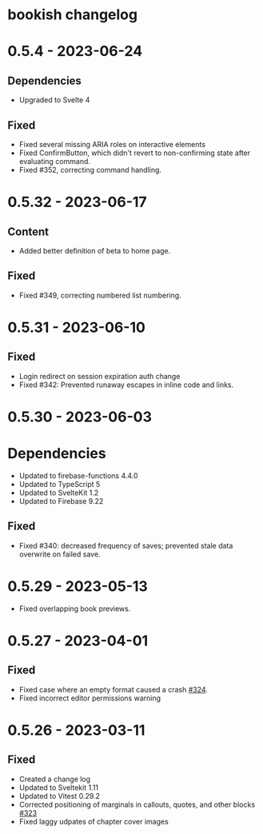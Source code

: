 # bookish changelog

# 0.5.4 - 2023-06-24

## Dependencies

-   Upgraded to Svelte 4

## Fixed

-   Fixed several missing ARIA roles on interactive elements
-   Fixed ConfirmButton, which didn't revert to non-confirming state after evaluating command.
-   Fixed #352, correcting command handling.

# 0.5.32 - 2023-06-17

## Content

-   Added better definition of beta to home page.

## Fixed

-   Fixed #349, correcting numbered list numbering.

# 0.5.31 - 2023-06-10

## Fixed

-   Login redirect on session expiration auth change
-   Fixed #342: Prevented runaway escapes in inline code and links.

# 0.5.30 - 2023-06-03

# Dependencies

-   Updated to firebase-functions 4.4.0
-   Updated to TypeScript 5
-   Updated to SvelteKit 1.2
-   Updated to Firebase 9.22

## Fixed

-   Fixed #340: decreased frequency of saves; prevented stale data overwrite on failed save.

# 0.5.29 - 2023-05-13

-   Fixed overlapping book previews.

# 0.5.27 - 2023-04-01

## Fixed

-   Fixed case where an empty format caused a crash [#324](#324).
-   Fixed incorrect editor permissions warning

# 0.5.26 - 2023-03-11

## Fixed

-   Created a change log
-   Updated to Sveltekit 1.11
-   Updated to Vitest 0.29.2
-   Corrected positioning of marginals in callouts, quotes, and other blocks [#323](#323)
-   Fixed laggy udpates of chapter cover images
